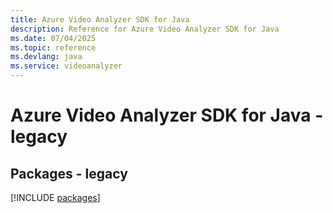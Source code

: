 ```yaml
---
title: Azure Video Analyzer SDK for Java
description: Reference for Azure Video Analyzer SDK for Java
ms.date: 07/04/2025
ms.topic: reference
ms.devlang: java
ms.service: videoanalyzer
---
```

# Azure Video Analyzer SDK for Java - legacy
## Packages - legacy
[!INCLUDE [packages](video-analyzer-index.md)]